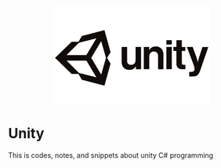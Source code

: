 <p align="center">
<img src="img/Unity-Logo.png" height="200px">
</p>

# Unity
This is codes, notes, and snippets about unity C# programming


